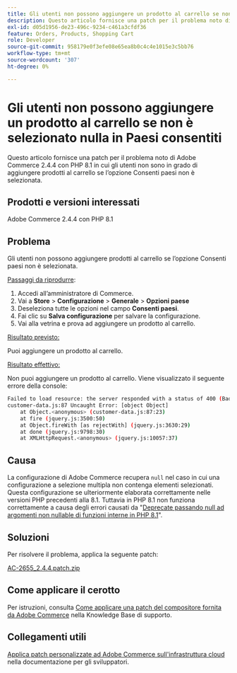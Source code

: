 ```yaml
---
title: Gli utenti non possono aggiungere un prodotto al carrello se non è selezionato nulla in Paesi consentiti
description: Questo articolo fornisce una patch per il problema noto di Adobe Commerce 2.4.4 con PHP 8.1 in cui gli utenti non sono in grado di aggiungere prodotti al carrello se l’opzione Consenti paesi non è selezionata.
exl-id: d05d1956-de23-496c-9234-c461a3cfdf36
feature: Orders, Products, Shopping Cart
role: Developer
source-git-commit: 958179e0f3efe08e65ea8b0c4c4e1015e3c5bb76
workflow-type: tm+mt
source-wordcount: '307'
ht-degree: 0%

---
```


# Gli utenti non possono aggiungere un prodotto al carrello se non è selezionato nulla in Paesi consentiti

Questo articolo fornisce una patch per il problema noto di Adobe Commerce 2.4.4 con PHP 8.1 in cui gli utenti non sono in grado di aggiungere prodotti al carrello se l’opzione Consenti paesi non è selezionata.

## Prodotti e versioni interessati

Adobe Commerce 2.4.4 con PHP 8.1

## Problema

Gli utenti non possono aggiungere prodotti al carrello se l’opzione Consenti paesi non è selezionata.

<u>Passaggi da riprodurre</u>:

1. Accedi all’amministratore di Commerce.
1. Vai a **Store** > **Configurazione** > **Generale** > **Opzioni paese**
1. Deseleziona tutte le opzioni nel campo **Consenti paesi**.
1. Fai clic su **Salva configurazione** per salvare la configurazione.
1. Vai alla vetrina e prova ad aggiungere un prodotto al carrello.

<u>Risultato previsto:</u>

Puoi aggiungere un prodotto al carrello.

<u>Risultato effettivo:</u>

Non puoi aggiungere un prodotto al carrello. Viene visualizzato il seguente errore della console:

```bash
Failed to load resource: the server responded with a status of 400 (Bad Request)
customer-data.js:87 Uncaught Error: [object Object]
    at Object.<anonymous> (customer-data.js:87:23)
    at fire (jquery.js:3500:50)
    at Object.fireWith [as rejectWith] (jquery.js:3630:29)
    at done (jquery.js:9798:30)
    at XMLHttpRequest.<anonymous> (jquery.js:10057:37)
```

## Causa

La configurazione di Adobe Commerce recupera `null` nel caso in cui una configurazione a selezione multipla non contenga elementi selezionati. Questa configurazione se ulteriormente elaborata correttamente nelle versioni PHP precedenti alla 8.1. Tuttavia in PHP 8.1 non funziona correttamente a causa degli errori causati da &quot;[Deprecate passando null ad argomenti non nullable di funzioni interne in PHP 8.1](https://wiki.php.net/rfc/deprecate_null_to_scalar_internal_arg)&quot;.

## Soluzioni

Per risolvere il problema, applica la seguente patch:

[AC-2655_2.4.4.patch.zip](assets/AC-2655_2.4.4.patch.zip)

## Come applicare il cerotto

Per istruzioni, consulta [Come applicare una patch del compositore fornita da Adobe Commerce](/help/how-to/general/how-to-apply-a-composer-patch-provided-by-magento.md) nella Knowledge Base di supporto.

## Collegamenti utili

[Applica patch personalizzate ad Adobe Commerce sull&#39;infrastruttura cloud](https://devdocs.magento.com/guides/v2.3/cloud/project/project-patch.html) nella documentazione per gli sviluppatori.
